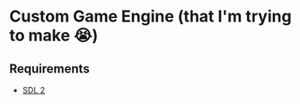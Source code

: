 # Custom Game Engine (that I'm trying to make :sob:)

## Requirements

- [SDL 2](https://wiki.libsdl.org/SDL2/Installation)
